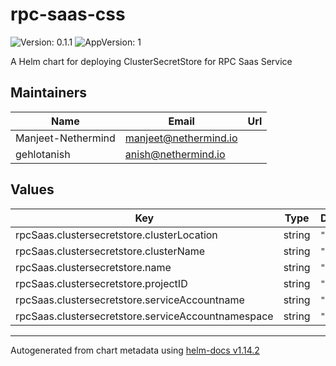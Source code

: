 
# rpc-saas-css

![Version: 0.1.1](https://img.shields.io/badge/Version-0.1.1-informational?style=flat-square) ![AppVersion: 1](https://img.shields.io/badge/AppVersion-1-informational?style=flat-square)

A Helm chart for deploying ClusterSecretStore for RPC Saas Service

## Maintainers

| Name | Email | Url |
| ---- | ------ | --- |
| Manjeet-Nethermind | <manjeet@nethermind.io> |  |
| gehlotanish | <anish@nethermind.io> |  |

## Values

| Key | Type | Default | Description |
|-----|------|---------|-------------|
| rpcSaas.clustersecretstore.clusterLocation | string | `"dummy"` |  |
| rpcSaas.clustersecretstore.clusterName | string | `"dummy"` |  |
| rpcSaas.clustersecretstore.name | string | `"dummy"` |  |
| rpcSaas.clustersecretstore.projectID | string | `"dummy"` |  |
| rpcSaas.clustersecretstore.serviceAccountname | string | `"dummy"` |  |
| rpcSaas.clustersecretstore.serviceAccountnamespace | string | `"dummy"` |  |

----------------------------------------------
Autogenerated from chart metadata using [helm-docs v1.14.2](https://github.com/norwoodj/helm-docs/releases/v1.14.2)
